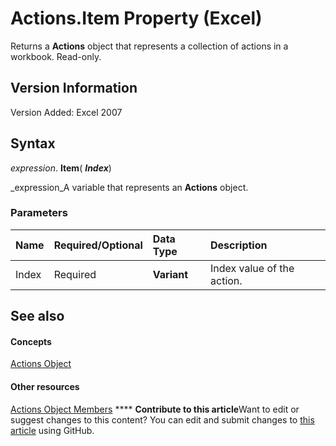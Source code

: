 
# Actions.Item Property (Excel)

Returns a  **Actions** object that represents a collection of actions in a workbook. Read-only.


## Version Information

Version Added: Excel 2007 


## Syntax

 _expression_. **Item**( **_Index_**)

 _expression_A variable that represents an  **Actions** object.


### Parameters



|**Name**|**Required/Optional**|**Data Type**|**Description**|
|:-----|:-----|:-----|:-----|
|Index|Required| **Variant**|Index value of the action.|

## See also


#### Concepts


 [Actions Object](c4175be1-826d-e5f8-6e3b-b98a1bd755ef.md)
#### Other resources


 [Actions Object Members](def17cfc-1365-d99c-0c92-d8be51fb25a8.md)
****   **Contribute to this article**Want to edit or suggest changes to this content? You can edit and submit changes to  [this article](https://github.com/jhershey00/VBA_Excel_Test/OpenXMLCon/articles/dc909b69-abdf-d84f-2462-738c309cb3d3.md) using GitHub.

